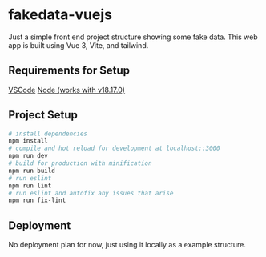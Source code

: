 # fakedata-vuejs
Just a simple front end project structure showing some fake data. This web app is built using Vue 3, Vite, and tailwind.

## Requirements for Setup

[VSCode](https://code.visualstudio.com/)
[Node (works with v18.17.0)](https://nodejs.org/en/download)

## Project Setup

``` bash
# install dependencies
npm install
# compile and hot reload for development at localhost::3000
npm run dev
# build for production with minification
npm run build
# run eslint
npm run lint
# run eslint and autofix any issues that arise
npm run fix-lint
```

## Deployment

No deployment plan for now, just using it locally as a example structure.

